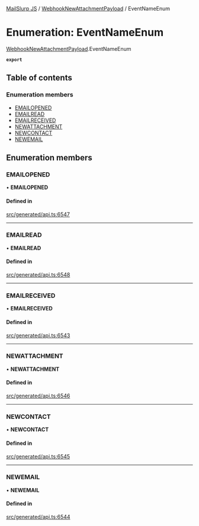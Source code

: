[MailSlurp JS](../README.md) / [WebhookNewAttachmentPayload](../modules/WebhookNewAttachmentPayload.md) / EventNameEnum

# Enumeration: EventNameEnum

[WebhookNewAttachmentPayload](../modules/WebhookNewAttachmentPayload.md).EventNameEnum

**`export`**

## Table of contents

### Enumeration members

- [EMAILOPENED](WebhookNewAttachmentPayload.EventNameEnum.md#emailopened)
- [EMAILREAD](WebhookNewAttachmentPayload.EventNameEnum.md#emailread)
- [EMAILRECEIVED](WebhookNewAttachmentPayload.EventNameEnum.md#emailreceived)
- [NEWATTACHMENT](WebhookNewAttachmentPayload.EventNameEnum.md#newattachment)
- [NEWCONTACT](WebhookNewAttachmentPayload.EventNameEnum.md#newcontact)
- [NEWEMAIL](WebhookNewAttachmentPayload.EventNameEnum.md#newemail)

## Enumeration members

### EMAILOPENED

• **EMAILOPENED**

#### Defined in

[src/generated/api.ts:6547](https://github.com/mailslurp/mailslurp-client/blob/20b4039/src/generated/api.ts#L6547)

___

### EMAILREAD

• **EMAILREAD**

#### Defined in

[src/generated/api.ts:6548](https://github.com/mailslurp/mailslurp-client/blob/20b4039/src/generated/api.ts#L6548)

___

### EMAILRECEIVED

• **EMAILRECEIVED**

#### Defined in

[src/generated/api.ts:6543](https://github.com/mailslurp/mailslurp-client/blob/20b4039/src/generated/api.ts#L6543)

___

### NEWATTACHMENT

• **NEWATTACHMENT**

#### Defined in

[src/generated/api.ts:6546](https://github.com/mailslurp/mailslurp-client/blob/20b4039/src/generated/api.ts#L6546)

___

### NEWCONTACT

• **NEWCONTACT**

#### Defined in

[src/generated/api.ts:6545](https://github.com/mailslurp/mailslurp-client/blob/20b4039/src/generated/api.ts#L6545)

___

### NEWEMAIL

• **NEWEMAIL**

#### Defined in

[src/generated/api.ts:6544](https://github.com/mailslurp/mailslurp-client/blob/20b4039/src/generated/api.ts#L6544)
